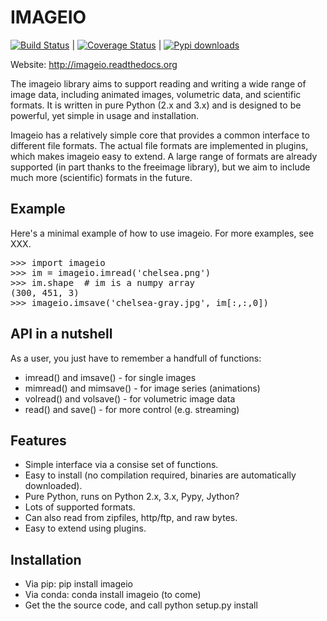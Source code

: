 # IMAGEIO

[![Build Status](https://travis-ci.org/imageio/imageio.svg?branch=master)](https://travis-ci.org/imageio/imageio) |
[![Coverage Status](https://coveralls.io/repos/imageio/imageio/badge.png?branch=master)](https://coveralls.io/r/imageio/imageio?branch=master) |
[![Pypi downloads](https://pypip.in/d/imageio/badge.png)](https://crate.io/packages/imageio)

Website: http://imageio.readthedocs.org


<p class='summary'>

The imageio library aims to support reading and writing a wide 
range of image data, including animated images, volumetric data, 
and scientific formats. It is written in pure Python (2.x and 3.x) 
and is designed to be powerful, yet simple in usage and installation.
</p>
<p>
Imageio has a relatively simple core that provides a common interface 
to different file formats. The actual file formats are implemented in 
plugins, which makes imageio easy to extend. A large range of formats
are already supported (in part thanks to the freeimage library), but we 
aim to include much more (scientific) formats in the future.
</p>


<h2>Example</h2>
Here's a minimal example of how to use imageio. For more examples, see XXX.
<pre>
>>> import imageio
>>> im = imageio.imread('chelsea.png')
>>> im.shape  # im is a numpy array
(300, 451, 3)
>>> imageio.imsave('chelsea-gray.jpg', im[:,:,0])
</pre>

<h2>API in a nutshell</h2>
As a user, you just have to remember a handfull of functions:

<ul>
    <li>imread() and imsave() - for single images</li>
    <li>mimread() and mimsave() - for image series (animations)</li>
    <li>volread() and volsave() - for volumetric image data</li>
    <li>read() and save() - for more control (e.g. streaming)</li>
</ul>


<h2>Features</h2>
<ul>
    <li>Simple interface via a consise set of functions.</li>
    <li>Easy to install (no compilation required, binaries are automatically downloaded).</li>    
    <li>Pure Python, runs on Python 2.x, 3.x, Pypy, Jython?</li>
    <li>Lots of supported formats.</li>
    <li>Can also read from zipfiles, http/ftp, and raw bytes.</li>
    <li>Easy to extend using plugins.</li>
</ul>


<h2>Installation</h2>

<ul>
    <li>Via pip: <kdb>pip install imageio</kdb></li>
    <li>Via conda: <kdb>conda install imageio</kdb> (to come)</li> 
    <li>Get the the source code, and call <kdb>python setup.py install</kdb>
</ul>

